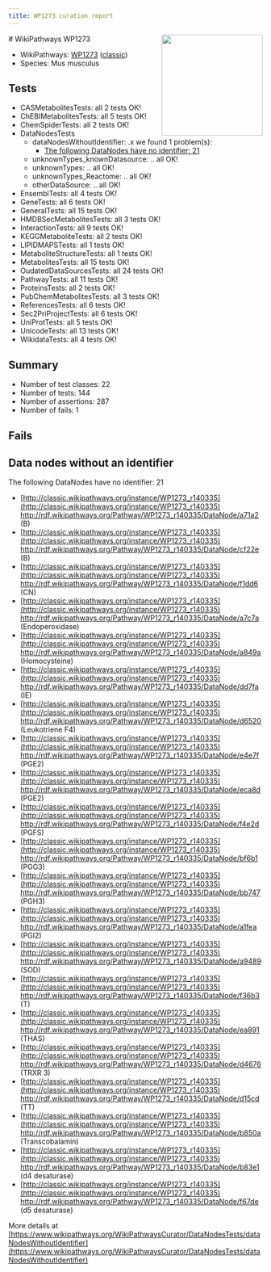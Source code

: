 ```yaml
---
title: WP1273 curation report
---
```


<img style="float: right; width: 200px" src="https://upload.wikimedia.org/wikipedia/commons/thumb/8/83/Wplogo_with_text_500.png/640px-Wplogo_with_text_500.png" />
# WikiPathways WP1273

* WikiPathways: [WP1273](https://wikipathways.org/pathways/WP1273) ([classic](https://classic.wikipathways.org/instance/WP1273))
* Species: Mus musculus
## Tests
* CASMetabolitesTests: all 2 tests OK!
* ChEBIMetabolitesTests: all 5 tests OK!
* ChemSpiderTests: all 2 tests OK!
* DataNodesTests
    * dataNodesWithoutIdentifier: .x we found 1 problem(s):
        * [The following DataNodes have no identifier: 21](#8792c4b0)
    * unknownTypes_knownDatasource: .. all OK!
    * unknownTypes: .. all OK!
    * unknownTypes_Reactome: .. all OK!
    * otherDataSource: .. all OK!
* EnsemblTests: all 4 tests OK!
* GeneTests: all 6 tests OK!
* GeneralTests: all 15 tests OK!
* HMDBSecMetabolitesTests: all 3 tests OK!
* InteractionTests: all 9 tests OK!
* KEGGMetaboliteTests: all 2 tests OK!
* LIPIDMAPSTests: all 1 tests OK!
* MetaboliteStructureTests: all 1 tests OK!
* MetabolitesTests: all 15 tests OK!
* OudatedDataSourcesTests: all 24 tests OK!
* PathwayTests: all 11 tests OK!
* ProteinsTests: all 2 tests OK!
* PubChemMetabolitesTests: all 3 tests OK!
* ReferencesTests: all 6 tests OK!
* Sec2PriProjectTests: all 6 tests OK!
* UniProtTests: all 5 tests OK!
* UnicodeTests: all 13 tests OK!
* WikidataTests: all 4 tests OK!


## Summary

* Number of test classes: 22
* Number of tests: 144
* Number of assertions: 287
* Number of fails: 1

## Fails

<a name="8792c4b0" />

## Data nodes without an identifier

The following DataNodes have no identifier: 21

* [http://classic.wikipathways.org/instance/WP1273_r140335](http://classic.wikipathways.org/instance/WP1273_r140335) http://rdf.wikipathways.org/Pathway/WP1273_r140335/DataNode/a71a2 (B)
* [http://classic.wikipathways.org/instance/WP1273_r140335](http://classic.wikipathways.org/instance/WP1273_r140335) http://rdf.wikipathways.org/Pathway/WP1273_r140335/DataNode/cf22e (B)
* [http://classic.wikipathways.org/instance/WP1273_r140335](http://classic.wikipathways.org/instance/WP1273_r140335) http://rdf.wikipathways.org/Pathway/WP1273_r140335/DataNode/f1dd6 (CN)
* [http://classic.wikipathways.org/instance/WP1273_r140335](http://classic.wikipathways.org/instance/WP1273_r140335) http://rdf.wikipathways.org/Pathway/WP1273_r140335/DataNode/a7c7a (Endoperoxidase)
* [http://classic.wikipathways.org/instance/WP1273_r140335](http://classic.wikipathways.org/instance/WP1273_r140335) http://rdf.wikipathways.org/Pathway/WP1273_r140335/DataNode/a849a (Homocysteine)
* [http://classic.wikipathways.org/instance/WP1273_r140335](http://classic.wikipathways.org/instance/WP1273_r140335) http://rdf.wikipathways.org/Pathway/WP1273_r140335/DataNode/dd7fa (IE)
* [http://classic.wikipathways.org/instance/WP1273_r140335](http://classic.wikipathways.org/instance/WP1273_r140335) http://rdf.wikipathways.org/Pathway/WP1273_r140335/DataNode/d6520 (Leukotriene F4)
* [http://classic.wikipathways.org/instance/WP1273_r140335](http://classic.wikipathways.org/instance/WP1273_r140335) http://rdf.wikipathways.org/Pathway/WP1273_r140335/DataNode/e4e7f (PGE2)
* [http://classic.wikipathways.org/instance/WP1273_r140335](http://classic.wikipathways.org/instance/WP1273_r140335) http://rdf.wikipathways.org/Pathway/WP1273_r140335/DataNode/eca8d (PGE2)
* [http://classic.wikipathways.org/instance/WP1273_r140335](http://classic.wikipathways.org/instance/WP1273_r140335) http://rdf.wikipathways.org/Pathway/WP1273_r140335/DataNode/f4e2d (PGFS)
* [http://classic.wikipathways.org/instance/WP1273_r140335](http://classic.wikipathways.org/instance/WP1273_r140335) http://rdf.wikipathways.org/Pathway/WP1273_r140335/DataNode/bf6b1 (PGG3)
* [http://classic.wikipathways.org/instance/WP1273_r140335](http://classic.wikipathways.org/instance/WP1273_r140335) http://rdf.wikipathways.org/Pathway/WP1273_r140335/DataNode/bb747 (PGH3)
* [http://classic.wikipathways.org/instance/WP1273_r140335](http://classic.wikipathways.org/instance/WP1273_r140335) http://rdf.wikipathways.org/Pathway/WP1273_r140335/DataNode/a1fea (PGI2)
* [http://classic.wikipathways.org/instance/WP1273_r140335](http://classic.wikipathways.org/instance/WP1273_r140335) http://rdf.wikipathways.org/Pathway/WP1273_r140335/DataNode/a9489 (SOD)
* [http://classic.wikipathways.org/instance/WP1273_r140335](http://classic.wikipathways.org/instance/WP1273_r140335) http://rdf.wikipathways.org/Pathway/WP1273_r140335/DataNode/f36b3 (T)
* [http://classic.wikipathways.org/instance/WP1273_r140335](http://classic.wikipathways.org/instance/WP1273_r140335) http://rdf.wikipathways.org/Pathway/WP1273_r140335/DataNode/ea891 (THAS)
* [http://classic.wikipathways.org/instance/WP1273_r140335](http://classic.wikipathways.org/instance/WP1273_r140335) http://rdf.wikipathways.org/Pathway/WP1273_r140335/DataNode/d4676 (TRXR 3)
* [http://classic.wikipathways.org/instance/WP1273_r140335](http://classic.wikipathways.org/instance/WP1273_r140335) http://rdf.wikipathways.org/Pathway/WP1273_r140335/DataNode/d15cd (TT)
* [http://classic.wikipathways.org/instance/WP1273_r140335](http://classic.wikipathways.org/instance/WP1273_r140335) http://rdf.wikipathways.org/Pathway/WP1273_r140335/DataNode/b850a (Transcobalamin)
* [http://classic.wikipathways.org/instance/WP1273_r140335](http://classic.wikipathways.org/instance/WP1273_r140335) http://rdf.wikipathways.org/Pathway/WP1273_r140335/DataNode/b83e1 (d4 desaturase)
* [http://classic.wikipathways.org/instance/WP1273_r140335](http://classic.wikipathways.org/instance/WP1273_r140335) http://rdf.wikipathways.org/Pathway/WP1273_r140335/DataNode/f67de (d5 desaturase)


More details at [https://www.wikipathways.org/WikiPathwaysCurator/DataNodesTests/dataNodesWithoutIdentifier](https://www.wikipathways.org/WikiPathwaysCurator/DataNodesTests/dataNodesWithoutIdentifier)

